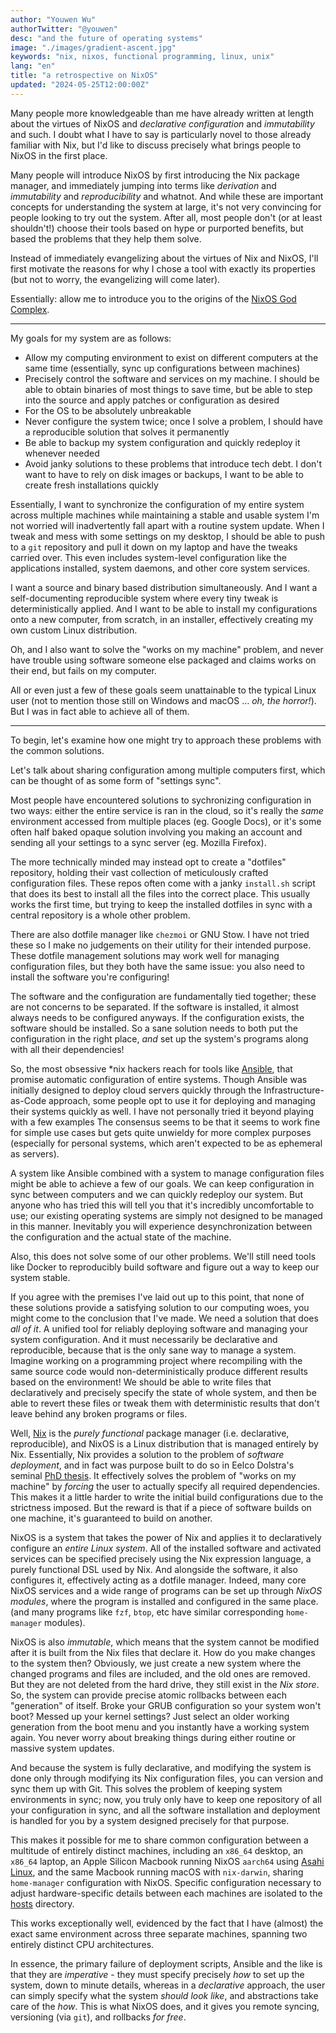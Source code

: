 ```yaml
---
author: "Youwen Wu"
authorTwitter: "@youwen"
desc: "and the future of operating systems"
image: "./images/gradient-ascent.jpg"
keywords: "nix, nixos, functional programming, linux, unix"
lang: "en"
title: "a retrospective on NixOS"
updated: "2024-05-25T12:00:00Z"
---
```


Many people more knowledgeable than me have already written at length about the
virtues of NixOS and _declarative configuration_ and _immutability_ and such. I
doubt what I have to say is particularly novel to those already familiar with
Nix, but I'd like to discuss precisely what brings people to NixOS in the first
place.

Many people will introduce NixOS by first introducing the Nix package manager,
and immediately jumping into terms like _derivation_ and _immutability_ and
_reproducibility_ and whatnot. And while these are important concepts for
understanding the system at large, it's not very convincing for people looking
to try out the system. After all, most people don't (or at least shouldn't!)
choose their tools based on hype or purported benefits, but based the problems
that they help them solve.

Instead of immediately evangelizing about the virtues of Nix and NixOS, I'll
first motivate the reasons for why I chose a tool with exactly its properties
(but not to worry, the evangelizing will come later).

Essentially: allow me to introduce you to the
origins of the [NixOS God
Complex](https://www.reddit.com/r/NixOS/comments/kauf1m/dealing_with_post_nixflake_god_complex/).

---

My goals for my system are as follows:

- Allow my computing environment to exist on different computers at the same
  time (essentially, sync up configurations between machines)
- Precisely control the software and services on my machine. I should be able
  to obtain binaries of most things to save time, but be able to step into the
  source and apply patches or configuration as desired
- For the OS to be absolutely unbreakable
- Never configure the system twice; once I solve a problem, I should have a
  reproducible solution that solves it permanently
- Be able to backup my system configuration and quickly redeploy it whenever
  needed
- Avoid janky solutions to these problems that introduce tech debt. I don't
  want to have to rely on disk images or backups, I want to be able to create
  fresh installations quickly

Essentially, I want to synchronize the configuration of my entire system across
multiple machines while maintaining a stable and usable system I'm not worried
will inadvertently fall apart with a routine system update. When I tweak and
mess with some settings on my desktop, I should be able to push to a `git`
repository and pull it down on my laptop and have the tweaks carried over. This
even includes system-level configuration like the applications installed,
system daemons, and other core system services.

I want a source and binary based distribution simultaneously. And I want a
self-documenting reproducible system where every tiny tweak is
deterministically applied. And I want to be able to install my configurations
onto a new computer, from scratch, in an installer, effectively creating my own
custom Linux distribution.

Oh, and I also want to solve the "works on my machine" problem, and never have
trouble using software someone else packaged and claims works on their end, but
fails on my computer.

All or even just a few of these goals seem unattainable to the typical Linux
user (not to mention those still on Windows and macOS $\dots$ _oh, the
horror!_). But I was in fact able to achieve all of them.

---

To begin, let's examine how one might try to approach these problems with the
common solutions.

Let's talk about sharing configuration among multiple computers first, which
can be thought of as some form of "settings sync".

Most people have encountered solutions to sychronizing configuration in two
ways: either the entire service is ran in the cloud, so it's really the _same_
environment accessed from multiple places (eg. Google Docs), or it's some often
half baked opaque solution involving you making an account and sending all your
settings to a sync server (eg. Mozilla Firefox).

The more technically minded may instead opt to create a "dotfiles" repository,
holding their vast collection of meticulously crafted configuration files.
These repos often come with a janky `install.sh` script that does its best to
install all the files into the correct place. This usually works the first
time, but trying to keep the installed dotfiles in sync with a central
repository is a whole other problem.

There are also dotfile manager like `chezmoi` or GNU Stow. I have not tried
these so I make no judgements on their utility for their intended purpose.
These dotfile management solutions may work well for managing configuration
files, but they both have the same issue: you also need to install the software
you're configuring!

The software and the configuration are fundamentally tied together; these are
not concerns to be separated. If the software is installed, it almost always
needs to be configured anyways. If the configuration exists, the software
should be installed. So a sane solution needs to both put the configuration in
the right place, _and_ set up the system's programs along with all their
dependencies!

So, the most obsessive *nix hackers reach for tools like
[Ansible](https://www.ansible.com/), that promise automatic configuration of
entire systems. Though Ansible was initially designed to deploy cloud servers
quickly through the Infrastructure-as-Code approach, some people opt to use it
for deploying and managing their systems quickly as well. I have not personally
tried it beyond playing with a few examples The consensus seems to be that it
seems to work fine for simple use cases but gets quite unwieldy for more
complex purposes (especially for personal systems, which aren't expected to be
as ephemeral as servers).

A system like Ansible combined with a system to manage configuration files
might be able to achieve a few of our goals. We can keep configuration in sync
between computers and we can quickly redeploy our system. But anyone who has
tried this will tell you that it's incredibly uncomfortable to use; our
existing operating systems are simply not designed to be managed in this
manner. Inevitably you will experience desynchronization between the
configuration and the actual state of the machine.

Also, this does not solve some of our other problems. We'll still need tools
like Docker to reproducibly build software and figure out a way to keep our
system stable.

If you agree with the premises I've laid out up to this point, that none of
these solutions provide a satisfying solution to our computing woes, you might
come to the conclusion that I've made. We need a solution that does _all of
it_. A unified tool for reliably deploying software and managing your system
configuration. And it must necessarily be declarative and reproducible, because
that is the only sane way to manage a system. Imagine working on a programming
project where recompiling with the same source code would non-deterministically
produce different results based on the environment! We should be able to write
files that declaratively and precisely specify the state of whole system, and
then be able to revert these files or tweak them with deterministic results
that don't leave behind any broken programs or files.

Well, [Nix](https://nixos.org/) is the _purely functional_ package manager
(i.e. declarative, reproducible), and NixOS is a Linux distribution that is
managed entirely by Nix. Essentially, Nix provides a solution to the problem of
_software deployment_, and in fact was purpose built to do so in Eelco
Dolstra's seminal [PhD
thesis](https://edolstra.github.io/pubs/phd-thesis.pdf). It effectively solves
the problem of "works on my machine" by _forcing_ the user to actually specify
all required dependencies. This makes it a little harder to write the initial
build configurations due to the strictness imposed. But the reward is that if a
piece of software builds on one machine, it's guaranteed to build on another.

NixOS is a system that takes the power of Nix and applies it to declaratively
configure an _entire Linux system_. All of the installed software and activated
services can be specified precisely using the Nix expression language, a purely
functional DSL used by Nix. And alongside the software, it also configures it,
effectively acting as a dotfile manager. Indeed, many core NixOS services and a
wide range of programs can be set up through _NixOS modules_, where the program
is installed and configured in the same place. (and many programs like `fzf`,
`btop`, etc have similar corresponding `home-manager` modules).

NixOS is also _immutable_, which means that the system cannot be modified after
it is built from the Nix files that declare it. How do you make changes to the
system then? Obviously, we just create a new system where the changed programs
and files are included, and the old ones are removed. But they are not deleted
from the hard drive, they still exist in the _Nix store_. So, the system can
provide precise atomic rollbacks between each "generation" of itself. Broke
your GRUB configuration so your system won't boot? Messed up your kernel
settings? Just select an older working generation from the boot menu and you
instantly have a working system again. You never worry about breaking things
during either routine or massive system updates.

And because the system is fully declarative, and modifying the system is done
only through modifying its Nix configuration files,  you can version and sync
them up with Git. This solves the problem of keeping system environments in
sync; now, you truly only have to keep one repository of all your configuration
in sync, and all the software installation and deployment is handled for you by
a system designed precisely for that purpose.

This makes it possible for me to share common configuration between a multitude
of entirely distinct machines, including an `x86_64` desktop, an `x86_64`
laptop, an Apple Silicon Macbook running NixOS `aarch64` using [Asahi
Linux](https://asahilinux.org/), and the same Macbook running macOS with
`nix-darwin`, sharing `home-manager` configuration with NixOS. Specific
configuration necessary to adjust hardware-specific details between each
machines are isolated to the [hosts](./hosts) directory.

This works exceptionally well, evidenced by the fact that I have (almost) the
exact same environment across three separate machines, spanning two entirely
distinct CPU architectures.

In essence, the primary failure of deployment scripts, Ansible and the like is
that they are _imperative_ - they must specify precisely _how_ to set up the
system, down to minute details, whereas in a _declarative_ approach, the user
can simply specify what the system _should look like_, and abstractions take
care of the _how_. This is what NixOS does, and it gives you remote syncing,
versioning (via `git`), and rollbacks _for free_.
